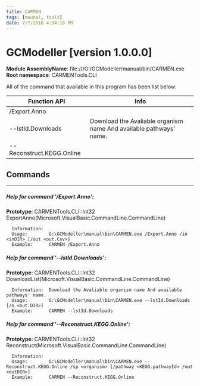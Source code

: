 ```yaml
---
title: CARMEN
tags: [maunal, tools]
date: 7/7/2016 4:34:10 PM
---
```

# GCModeller [version 1.0.0.0]
**Module AssemblyName**: file:///G:/GCModeller/manual/bin/CARMEN.exe
**Root namespace**: CARMENTools.CLI


All of the command that available in this program has been list below:

|Function API|Info|
|------------|----|
|/Export.Anno||
|--lstId.Downloads|Download the Avaliable organism name And available pathways' name.|
|--Reconstruct.KEGG.Online||

## Commands
--------------------------
##### Help for command '/Export.Anno':

**Prototype**: CARMENTools.CLI::Int32 ExportAnno(Microsoft.VisualBasic.CommandLine.CommandLine)

```
  Information:  
  Usage:        G:\GCModeller\manual\bin\CARMEN.exe /Export.Anno /in <inDIR> [/out <out.Csv>]
  Example:      CARMEN /Export.Anno 
```

##### Help for command '--lstId.Downloads':

**Prototype**: CARMENTools.CLI::Int32 DownloadList(Microsoft.VisualBasic.CommandLine.CommandLine)

```
  Information:  Download the Avaliable organism name And available pathways' name.
  Usage:        G:\GCModeller\manual\bin\CARMEN.exe --lstId.Downloads [/o <out.DIR>]
  Example:      CARMEN --lstId.Downloads 
```

##### Help for command '--Reconstruct.KEGG.Online':

**Prototype**: CARMENTools.CLI::Int32 Reconstruct(Microsoft.VisualBasic.CommandLine.CommandLine)

```
  Information:  
  Usage:        G:\GCModeller\manual\bin\CARMEN.exe --Reconstruct.KEGG.Online /sp <organism> [/pathway <KEGG.pathwayId> /out <outDIR>]
  Example:      CARMEN --Reconstruct.KEGG.Online 
```

